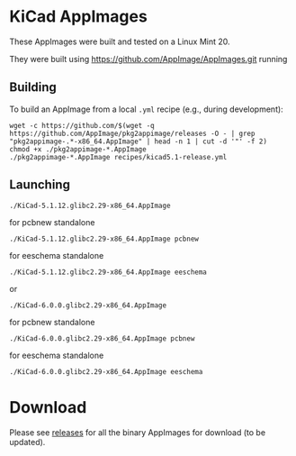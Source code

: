 KiCad AppImages
===============

These AppImages were built and tested on a Linux Mint 20. 

They were built using  https://github.com/AppImage/AppImages.git running  

## Building
To build an AppImage from a local `.yml` recipe (e.g., during development):

```
wget -c https://github.com/$(wget -q https://github.com/AppImage/pkg2appimage/releases -O - | grep "pkg2appimage-.*-x86_64.AppImage" | head -n 1 | cut -d '"' -f 2)
chmod +x ./pkg2appimage-*.AppImage
./pkg2appimage-*.AppImage recipes/kicad5.1-release.yml
```

## Launching

```
./KiCad-5.1.12.glibc2.29-x86_64.AppImage
```

for pcbnew standalone
```
./KiCad-5.1.12.glibc2.29-x86_64.AppImage pcbnew
```

for eeschema standalone
```
./KiCad-5.1.12.glibc2.29-x86_64.AppImage eeschema
```

or
```
./KiCad-6.0.0.glibc2.29-x86_64.AppImage
```


for pcbnew standalone
```
./KiCad-6.0.0.glibc2.29-x86_64.AppImage pcbnew
```

for eeschema standalone
```
./KiCad-6.0.0.glibc2.29-x86_64.AppImage eeschema
```

# Download
Please see [releases](https://github.com/KarlZeilhofer/kicad-appimage/releases) for all the binary AppImages for download (to be updated). 

